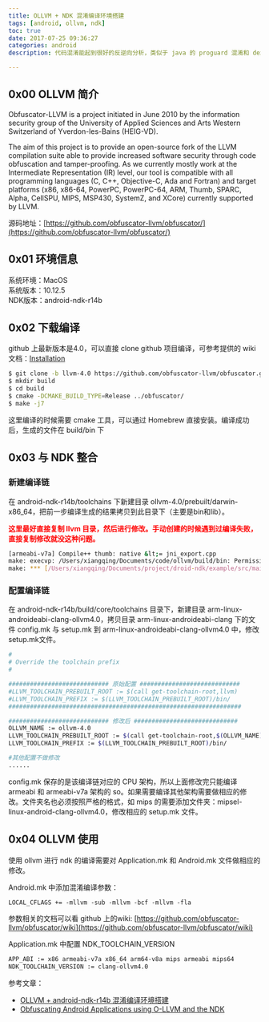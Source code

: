 ```yaml
---
title: OLLVM + NDK 混淆编译环境搭建
tags: [android, ollvm, ndk]
toc: true
date: 2017-07-25 09:36:27
categories: android
description: 代码混淆能起到很好的反逆向分析，类似于 java 的 proguard 混淆和 dex 文件的 dexguard 混淆工具，c/c++ 也有对应的 ollvm 混淆组件。

---
```


## 0x00 OLLVM 简介
Obfuscator-LLVM is a project initiated in June 2010 by the information security group of the University of Applied Sciences and Arts Western Switzerland of Yverdon-les-Bains (HEIG-VD).

The aim of this project is to provide an open-source fork of the LLVM compilation suite able to provide increased software security through code obfuscation and tamper-proofing. As we currently mostly work at the Intermediate Representation (IR) level, our tool is compatible with all programming languages (C, C++, Objective-C, Ada and Fortran) and target platforms (x86, x86-64, PowerPC, PowerPC-64, ARM, Thumb, SPARC, Alpha, CellSPU, MIPS, MSP430, SystemZ, and XCore) currently supported by LLVM.

源码地址：[https://github.com/obfuscator-llvm/obfuscator/](https://github.com/obfuscator-llvm/obfuscator/)

## 0x01 环境信息
系统环境：MacOS    
系统版本：10.12.5   
NDK版本：android-ndk-r14b

## 0x02 下载编译

github 上最新版本是4.0，可以直接 clone github 项目编译，可参考提供的 wiki 文档：[Installation](https://github.com/obfuscator-llvm/obfuscator/wiki/Installation)

```bash
$ git clone -b llvm-4.0 https://github.com/obfuscator-llvm/obfuscator.git
$ mkdir build
$ cd build
$ cmake -DCMAKE_BUILD_TYPE=Release ../obfuscator/
$ make -j7
```
这里编译的时候需要 cmake 工具，可以通过 Homebrew 直接安装。编译成功后，生成的文件在 build/bin 下

## 0x03 与 NDK 整合

### 新建编译链
在 android-ndk-r14b/toolchains 下新建目录 ollvm-4.0/prebuilt/darwin-x86_64，把前一步编译生成的结果拷贝到此目录下（主要是bin和lib）。

**<font color=red>这里最好直接复制 llvm 目录，然后进行修改。手动创建的时候遇到过编译失败，直接复制修改就没这种问题。</font>**     

```bash
[armeabi-v7a] Compile++ thumb: native &lt;= jni_export.cpp
make: execvp: /Users/xiangqing/Documents/code/ollvm/build/bin: Permission denied
make: *** [/Users/xiangqing/Documents/project/droid-ndk/example/src/main/obj/local/armeabi-v7a/objs/native/jni_export.o] Error 127
```

### 配置编译链
在 android-ndk-r14b/build/core/toolchains 目录下，新建目录 arm-linux-androideabi-clang-ollvm4.0，拷贝目录 arm-linux-androideabi-clang 下的文件 config.mk 与 setup.mk 到 arm-linux-androideabi-clang-ollvm4.0 中，修改setup.mk文件。

```bash
#
# Override the toolchain prefix
#

############################ 原始配置 ############################
#LLVM_TOOLCHAIN_PREBUILT_ROOT := $(call get-toolchain-root,llvm)
#LLVM_TOOLCHAIN_PREFIX := $(LLVM_TOOLCHAIN_PREBUILT_ROOT)/bin/
#################################################################

############################ 修改后 #############################
OLLVM_NAME := ollvm-4.0
LLVM_TOOLCHAIN_PREBUILT_ROOT := $(call get-toolchain-root,$(OLLVM_NAME))
LLVM_TOOLCHAIN_PREFIX := $(LLVM_TOOLCHAIN_PREBUILT_ROOT)/bin/

#其他配置不做修改
......
```
config.mk 保存的是该编译链对应的 CPU 架构，所以上面修改完只能编译 armeabi 和 armeabi-v7a 架构的 so。如果需要编译其他架构需要做相应的修改。文件夹名也必须按照严格的格式，如 mips 的需要添加文件夹：mipsel-linux-android-clang-ollvm4.0，修改相应的 setup.mk 文件。

## 0x04 OLLVM 使用
使用 ollvm 进行 ndk 的编译需要对 Application.mk 和 Android.mk 文件做相应的修改。

Android.mk 中添加混淆编译参数：

```xml
LOCAL_CFLAGS += -mllvm -sub -mllvm -bcf -mllvm -fla 
```
参数相关的文档可以看 github 上的wiki: [https://github.com/obfuscator-llvm/obfuscator/wiki](https://github.com/obfuscator-llvm/obfuscator/wiki)

Application.mk 中配置 NDK_TOOLCHAIN_VERSION

```xml
APP_ABI := x86 armeabi-v7a x86_64 arm64-v8a mips armeabi mips64
NDK_TOOLCHAIN_VERSION := clang-ollvm4.0
```

参考文章： 
   
- [OLLVM + android-ndk-r14b 混淆编译环境搭建](http://blog.csdn.net/edwal/article/details/72897205#reply)
- [Obfuscating Android Applications using O-LLVM and the NDK](http://fuzion24.github.io/android/obfuscation/ndk/llvm/o-llvm/2014/07/27/android-obfuscation-o-llvm-ndk/)